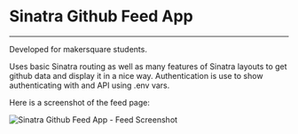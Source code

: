# Sinatra Github Feed App
----

Developed for makersquare students.  

Uses basic Sinatra routing as well as many features of Sinatra layouts to get github data and display it in a nice way.  Authentication is use to show authenticating with and API using .env vars. 

Here is a screenshot of the feed page: 

<img src="http://i.imgur.com/BwfOxyv.png" title="Sinatra Github Feed App - Feed Screenshot" />